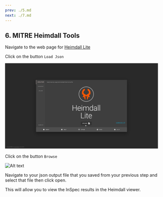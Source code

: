 ```yaml
---
prev: ./5.md
next: ./7.md
---
```


## 6. MITRE Heimdall Tools

Navigate to the web page for [Heimdall Lite](https://mitre.github.io/heimdall-lite/)

Click on the button `Load Json`

![Alt text](/Heimdall_Load.png)

Click on the button `Browse`

![Alt text](/Heimdall_Browse.png)

Navigate to your json output file that you saved from your previous step and select that file then click open.

This will allow you to view the InSpec results in the Heimdall viewer.

